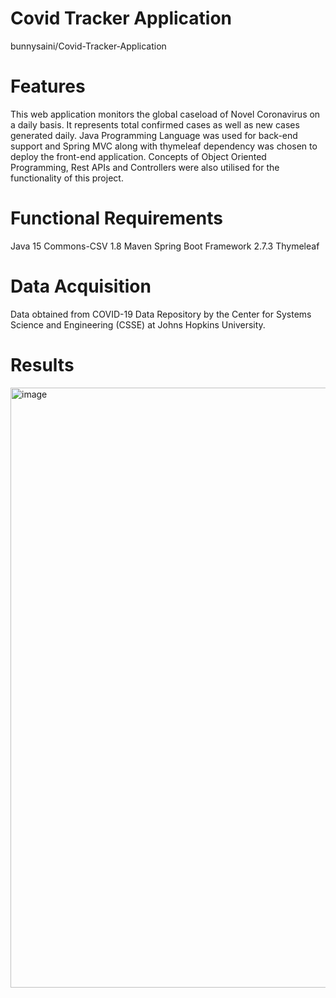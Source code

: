 # Covid Tracker Application
bunnysaini/Covid-Tracker-Application

# Features
This web application monitors the global caseload of Novel Coronavirus on a daily basis. It represents total confirmed cases as well as new cases generated daily. Java Programming Language was used for back-end support and Spring MVC along with thymeleaf dependency was chosen to deploy the front-end application. Concepts of Object Oriented Programming, Rest APIs and Controllers were also utilised for the functionality of this project.

# Functional Requirements
Java 15
Commons-CSV 1.8
Maven 
Spring Boot Framework 2.7.3
Thymeleaf

# Data Acquisition
Data obtained from COVID-19 Data Repository by the Center for Systems Science and Engineering (CSSE) at Johns Hopkins University.

# Results
<img width="960" alt="image" src="https://user-images.githubusercontent.com/83510385/188334851-3ae74a83-c94e-438f-9aa9-a6c54d78e186.png">


